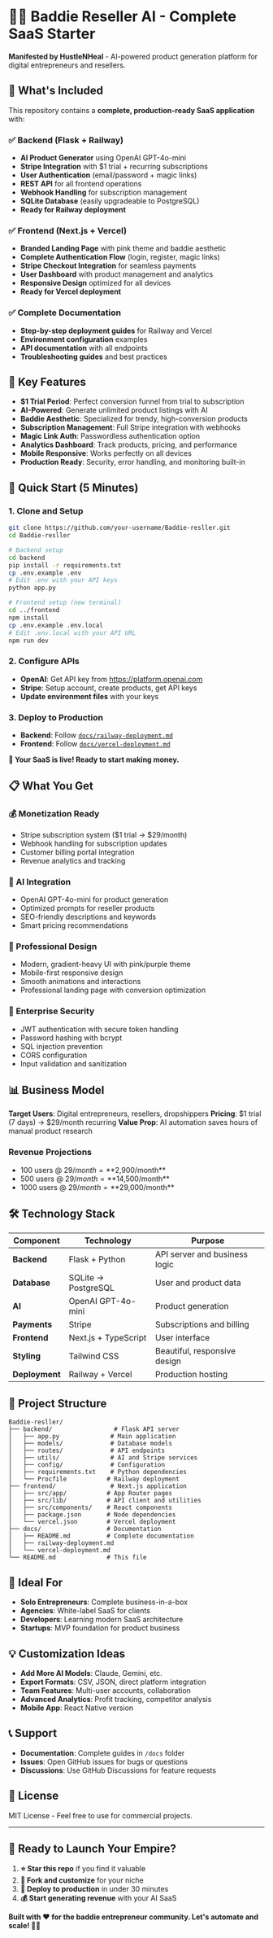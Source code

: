 # 💎✨ Baddie Reseller AI - Complete SaaS Starter

**Manifested by HustleNHeal** - AI-powered product generation platform for digital entrepreneurs and resellers.

## 🚀 What's Included

This repository contains a **complete, production-ready SaaS application** with:

### ✅ Backend (Flask + Railway)
- **AI Product Generator** using OpenAI GPT-4o-mini
- **Stripe Integration** with $1 trial + recurring subscriptions  
- **User Authentication** (email/password + magic links)
- **REST API** for all frontend operations
- **Webhook Handling** for subscription management
- **SQLite Database** (easily upgradeable to PostgreSQL)
- **Ready for Railway deployment**

### ✅ Frontend (Next.js + Vercel)
- **Branded Landing Page** with pink theme and baddie aesthetic
- **Complete Authentication Flow** (login, register, magic links)
- **Stripe Checkout Integration** for seamless payments
- **User Dashboard** with product management and analytics
- **Responsive Design** optimized for all devices
- **Ready for Vercel deployment**

### ✅ Complete Documentation
- **Step-by-step deployment guides** for Railway and Vercel
- **Environment configuration** examples
- **API documentation** with all endpoints
- **Troubleshooting guides** and best practices

## 🎯 Key Features

- **$1 Trial Period**: Perfect conversion funnel from trial to subscription
- **AI-Powered**: Generate unlimited product listings with AI
- **Baddie Aesthetic**: Specialized for trendy, high-conversion products  
- **Subscription Management**: Full Stripe integration with webhooks
- **Magic Link Auth**: Passwordless authentication option
- **Analytics Dashboard**: Track products, pricing, and performance
- **Mobile Responsive**: Works perfectly on all devices
- **Production Ready**: Security, error handling, and monitoring built-in

## 🚀 Quick Start (5 Minutes)

### 1. Clone and Setup
```bash
git clone https://github.com/your-username/Baddie-resller.git
cd Baddie-resller

# Backend setup
cd backend
pip install -r requirements.txt
cp .env.example .env
# Edit .env with your API keys
python app.py

# Frontend setup (new terminal)
cd ../frontend  
npm install
cp .env.example .env.local
# Edit .env.local with your API URL
npm run dev
```

### 2. Configure APIs
- **OpenAI**: Get API key from https://platform.openai.com
- **Stripe**: Setup account, create products, get API keys
- **Update environment files** with your keys

### 3. Deploy to Production
- **Backend**: Follow [`docs/railway-deployment.md`](docs/railway-deployment.md)
- **Frontend**: Follow [`docs/vercel-deployment.md`](docs/vercel-deployment.md)

**🎉 Your SaaS is live! Ready to start making money.**

## 📋 What You Get

### 💰 Monetization Ready
- Stripe subscription system ($1 trial → $29/month)
- Webhook handling for subscription updates
- Customer billing portal integration
- Revenue analytics and tracking

### 🤖 AI Integration
- OpenAI GPT-4o-mini for product generation
- Optimized prompts for reseller products
- SEO-friendly descriptions and keywords
- Smart pricing recommendations

### 🎨 Professional Design
- Modern, gradient-heavy UI with pink/purple theme
- Mobile-first responsive design
- Smooth animations and interactions
- Professional landing page with conversion optimization

### 🔐 Enterprise Security
- JWT authentication with secure token handling
- Password hashing with bcrypt
- SQL injection prevention
- CORS configuration
- Input validation and sanitization

## 📊 Business Model

**Target Users**: Digital entrepreneurs, resellers, dropshippers
**Pricing**: $1 trial (7 days) → $29/month recurring
**Value Prop**: AI automation saves hours of manual product research

### Revenue Projections
- 100 users @ $29/month = **$2,900/month**
- 500 users @ $29/month = **$14,500/month**  
- 1000 users @ $29/month = **$29,000/month**

## 🛠️ Technology Stack

| Component | Technology | Purpose |
|-----------|------------|---------|
| **Backend** | Flask + Python | API server and business logic |
| **Database** | SQLite → PostgreSQL | User and product data |
| **AI** | OpenAI GPT-4o-mini | Product generation |
| **Payments** | Stripe | Subscriptions and billing |
| **Frontend** | Next.js + TypeScript | User interface |
| **Styling** | Tailwind CSS | Beautiful, responsive design |
| **Deployment** | Railway + Vercel | Production hosting |

## 📁 Project Structure

```
Baddie-resller/
├── backend/                 # Flask API server
│   ├── app.py              # Main application
│   ├── models/             # Database models
│   ├── routes/             # API endpoints
│   ├── utils/              # AI and Stripe services
│   ├── config/             # Configuration
│   ├── requirements.txt    # Python dependencies
│   └── Procfile           # Railway deployment
├── frontend/               # Next.js application
│   ├── src/app/           # App Router pages
│   ├── src/lib/           # API client and utilities
│   ├── src/components/    # React components
│   ├── package.json       # Node dependencies
│   └── vercel.json        # Vercel deployment
├── docs/                  # Documentation
│   ├── README.md          # Complete documentation
│   ├── railway-deployment.md
│   └── vercel-deployment.md
└── README.md              # This file
```

## 🎯 Ideal For

- **Solo Entrepreneurs**: Complete business-in-a-box
- **Agencies**: White-label SaaS for clients  
- **Developers**: Learning modern SaaS architecture
- **Startups**: MVP foundation for product business

## 💡 Customization Ideas

- **Add More AI Models**: Claude, Gemini, etc.
- **Export Formats**: CSV, JSON, direct platform integration
- **Team Features**: Multi-user accounts, collaboration
- **Advanced Analytics**: Profit tracking, competitor analysis
- **Mobile App**: React Native version

## 📞 Support

- **Documentation**: Complete guides in `/docs` folder
- **Issues**: Open GitHub issues for bugs or questions
- **Discussions**: Use GitHub Discussions for feature requests

## 📄 License

MIT License - Feel free to use for commercial projects.

---

## 🎉 Ready to Launch Your Empire?

1. **⭐ Star this repo** if you find it valuable
2. **🍴 Fork and customize** for your niche
3. **🚀 Deploy to production** in under 30 minutes
4. **💰 Start generating revenue** with your AI SaaS

**Built with ❤️ for the baddie entrepreneur community. Let's automate and scale! 💎✨**
